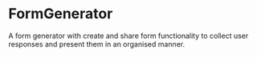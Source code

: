 # FormGenerator
A form generator with create and share form functionality to collect user responses and present them in an organised manner.
